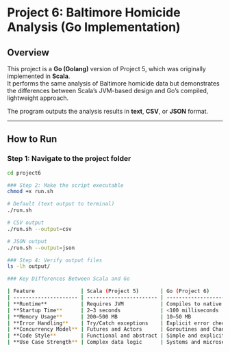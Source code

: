 # Project 6: Baltimore Homicide Analysis (Go Implementation)

## Overview
This project is a **Go (Golang)** version of Project 5, which was originally implemented in **Scala**.  
It performs the same analysis of Baltimore homicide data but demonstrates the differences between Scala’s JVM-based design and Go’s compiled, lightweight approach.

The program outputs the analysis results in **text**, **CSV**, or **JSON** format.

---

## How to Run

### Step 1: Navigate to the project folder
```bash
cd project6

### Step 2: Make the script executable
chmod +x run.sh

# Default (text output to terminal)
./run.sh

# CSV output
./run.sh --output=csv

# JSON output
./run.sh --output=json

### Step 4: Verify output files
ls -lh output/

### Key Differences Between Scala and Go

| Feature               | Scala (Project 5)       | Go (Project 6)            |
| --------------------- | ----------------------- | ------------------------- |
| **Runtime**           | Requires JVM            | Compiles to native binary |
| **Startup Time**      | 2–3 seconds             | <100 milliseconds         |
| **Memory Usage**      | 200–500 MB              | 10–50 MB                  |
| **Error Handling**    | Try/Catch exceptions    | Explicit error checks     |
| **Concurrency Model** | Futures and Actors      | Goroutines and Channels   |
| **Code Style**        | Functional and abstract | Simple and explicit       |
| **Use Case Strength** | Complex data logic      | Systems and microservices |
